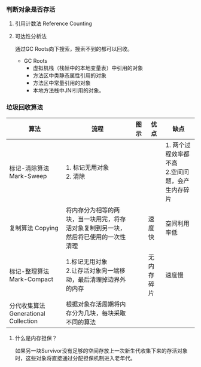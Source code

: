 ###  判断对象是否存活

1. 引用计数法 Reference Counting

2. 可达性分析法

   通过GC Roots向下搜索，搜索不到的都可以回收。

   + GC Roots
     + 虚拟机栈（栈帧中的本地变量表）中引用的对象
     + 方法区中类静态属性引用的对象
     + 方法区中常量引用的对象
     + 本地方法栈中JNI引用的对象。



### 垃圾回收算法

| 算法                                 | 流程                                                         | 图示 | 优点       | 缺点                                                  |
| ------------------------------------ | ------------------------------------------------------------ | ---- | ---------- | ----------------------------------------------------- |
| 标记-清除算法 Mark-Sweep             | 1. 标记无用对象<br />2. 清除                                 |      |            | 1. 两个过程效率都不高<br />2.空间问题，会产生内存碎片 |
| 复制算法 Copying                     | 将内存分为相等的两块，当一块用完，将存活对象复制到另一块，然后将已使用的一次性清理 |      | 速度快     | 空间利用率低                                          |
| 标记-整理算法 Mark-Compact           | 1.标记无用对象<br />2.让存活对象向一端移动，最后清理掉边界外的内存 |      | 无内存碎片 | 速度慢                                                |
| 分代收集算法 Generational Collection | 根据对象存活周期将内存分为几块，每块采取不同的算法           |      |            |                                                       |

1. 什么是内存担保？

   如果另一块Survivor没有足够的空间存放上一次新生代收集下来的存活对象时，这些对象将直接通过分配担保机制进入老年代。





